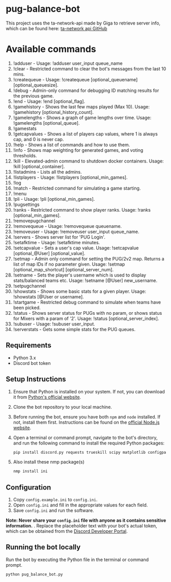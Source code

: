 # pug-balance-bot
This project uses the ta-network-api made by Giga to retrieve server info, which can be found here:
[ta-network api GitHub](https://github.com/wilderzone/ta-network-api)

# Available commands

1. !adduser  - Usage: !adduser user_input queue_name
2. !clear  - Restricted command to clear the bot's messages from the last 10 mins.
3. !createqueue  - Usage: !createqueue [optional_queuename] [optional_queuesize].
4. !debug  - Admin-only command for debugging ID matching results for the previous game.
5. !end  - Usage: !end [optional_flag].
6. !gamehistory  - Shows the last few maps played (Max 10). Usage: !gamehistory [optional_history_count].
7. !gamelengths  - Shows a graph of game lengths over time. Usage: !gamelengths [optional_queue].
8. !gamestats
9. !getcapvalues - Shows a list of players cap values, where 1 is always cap, and 0 is never cap.
10. !help - Shows a list of commands and how to use them.
11. !info  - Shows map weighting for generated games, and voting thresholds.
12. !kill  - Elevated-admin command to shutdown docker containers. Usage: !kill [optional_container].
13. !listadmins  - Lists all the admins.
14. !listplayers  - Usage: !listplayers [optional_min_games].
15. !log
16. !match - Restricted command for simulating a game starting.
17. !menu
18. !pli  - Usage: !pli [optional_min_games].
19. !pugsettings
20. !ranks  - Restricted command to show player ranks. Usage: !ranks [optional_min_games].
21. !removepugchannel
22. !removequeue  - Usage: !removequeue queuename.
23. !removeuser  - Usage: !removeuser user_input queue_name.
24. !servers  - Shows server list for 'PUG Login'.
25. !setafktime  - Usage: !setafktime minutes.
26. !setcapvalue - Sets a user's cap value. Usage: !setcapvalue [optional_@User] [optional_value].
27. !setmap - Admin only command for setting the PUG/2v2 map. Returns a list of map IDs if no parameter given. Usage: !setmap [optional_map_shortcut] [optional_server_num].
28. !setname  - Sets the player's username which is used to display stats/balanced teams etc. Usage: !setname [@User] new_username.
29. !setpugchannel
30. !showstats - Shows some basic stats for a given player. Usage: !showstats [@User or username].
31. !startgame  - Restricted debug command to simulate when teams have been picked.
32. !status - Shows server status for PUGs with no param, or shows status for Mixers with a param of '2'. Usage: !status [optional_server_index].
33. !subuser  - Usage: !subuser user_input.
34. !serverstats  - Gets some simple stats for the PUG queues.


## Requirements

- Python 3.x
- Discord bot token

## Setup Instructions

1. Ensure that Python is installed on your system. If not, you can download it from [Python's official website](https://www.python.org/downloads/).
   
2. Clone the bot repository to your local machine.

3. Before running the bot, ensure you have both `npm` and `node` installed. If not, install them first. Instructions can be found on the [official Node.js website](https://nodejs.org/).

4. Open a terminal or command prompt, navigate to the bot's directory, and run the following command to install the required Python packages:

   ```sh
   pip install discord.py requests trueskill scipy matplotlib configparser asyncio asyncssh pytz pandas filelock aiohttp bson

5. Also install these nmp package(s)
   ```sh
   nmp install ini

## Configuration

1. Copy `config.example.ini` to `config.ini`.
2. Open `config.ini` and fill in the appropriate values for each field.
3. Save `config.ini` and run the software.

**Note: Never share your `config.ini` file with anyone as it contains sensitive information.**
. Replace the placeholder text with your bot's actual token, which can be obtained from the [Discord Developer Portal](https://discord.com/developers/applications).

## Running the bot locally
Run the bot by executing the Python file in the terminal or command prompt.
   
   ```sh
   python pug_balance_bot.py
